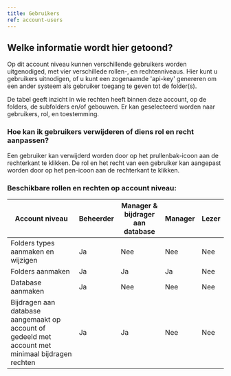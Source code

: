 ```yaml
---
title: Gebruikers
ref: account-users
---
```


## Welke informatie wordt hier getoond?
Op dit account niveau kunnen verschillende gebruikers worden uitgenodiged, met vier verschillede rollen-, en rechtenniveaus. Hier kunt u gebruikers uitnodigen, of u kunt een zogenaamde 'api-key' genereren om een ander systeem als gebruiker toegang te geven tot de folder(s).

De tabel geeft inzicht in wie rechten heeft binnen deze account, op de folders, de subfolders en/of gebouwen. Er kan geselecteerd worden naar gebruikers, rol, en toestemming.


### Hoe kan ik gebruikers verwijderen of diens rol en recht aanpassen?
Een gebruiker kan verwijderd worden door op het prullenbak-icoon aan de rechterkant te klikken.
De rol en het recht van een gebruiker kan aangepast worden door op het pen-icoon aan de rechterkant te klikken.


### Beschikbare rollen en rechten op account niveau:

| Account niveau                     | Beheerder | Manager & bijdrager aan database | Manager | Lezer |
|-|-|-|-|-|
| Folders types aanmaken en wijzigen | Ja        | Nee | Nee    | Nee   |
| Folders aanmaken                   | Ja        | Ja | Ja      | Nee   |
| Database aanmaken | Ja | Nee | Nee | Nee
| Bijdragen aan database aangemaakt op account of gedeeld met account met minimaal bijdragen rechten | Ja | Ja | Nee | Nee
